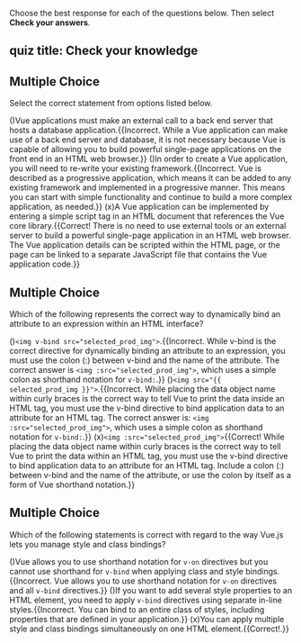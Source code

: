 Choose the best response for each of the questions below. Then select **Check your answers**.

## quiz title: Check your knowledge

## Multiple Choice
Select the correct statement from options listed below.

()Vue applications must make an external call to a back end server that hosts a database application.{{Incorrect. While a Vue application can make use of a back end server and database, it is not necessary because Vue is capable of allowing you to build powerful single-page applications on the front end in an HTML web browser.}}
()In order to create a Vue application, you will need to re-write your existing framework.{{Incorrect. Vue is described as a progressive application, which means it can be added to any existing framework and implemented in a progressive manner. This means you can start with simple functionality and continue to build a more complex application, as needed.}}
(x)A Vue application can be implemented by entering a simple script tag in an HTML document that references the Vue core library.{{Correct! There is no need to use external tools or an external server to build a powerful single-page application in an HTML web browser. The Vue application details can be scripted within the HTML page, or the page can be linked to a separate JavaScript file that contains the Vue application code.}}

## Multiple Choice
Which of the following represents the correct way to dynamically bind an attribute to an expression within an HTML interface?

()`<img v-bind src="selected_prod_img">`.{{Incorrect. While v-bind is the correct directive for dynamically binding an attribute to an expression, you must use the colon (:) between v-bind and the name of the attribute. The correct answer is `<img :src="selected_prod_img">`, which uses a simple colon as shorthand notation for `v-bind:`.}}
()`<img src="{{ selected_prod_img }}">`.{{Incorrect. While placing the data object name within curly braces is the correct way to tell Vue to print the data inside an HTML tag, you must use the v-bind directive to bind application data to an attribute for an HTML tag. The correct answer is: `<img :src="selected_prod_img">`, which uses a simple colon as shorthand notation for `v-bind:`.}}
(x)`<img :src="selected_prod_img">`{{Correct! While placing the data object name within curly braces is the correct way to tell Vue to print the data within an HTML tag, you must use the v-bind directive to bind application data to an attribute for an HTML tag. Include a colon (:) between v-bind and the name of the attribute, or use the colon by itself as a form of Vue shorthand notation.}}

## Multiple Choice
Which of the following statements is correct with regard to the way Vue.js lets you manage style and class bindings?

()Vue allows you to use shorthand notation for `v-on` directives but you cannot use shorthand for `v-bind` when applying class and style bindings.{{Incorrect. Vue allows you to use shorthand notation for `v-on` directives and all `v-bind` directives.}}
()If you want to add several style properties to an HTML element, you need to apply `v-bind` directives using separate in-line styles.{{Incorrect. You can bind to an entire class of styles, including properties that are defined in your application.}}
(x)You can apply multiple style and class bindings simultaneously on one HTML element.{{Correct!.}}
